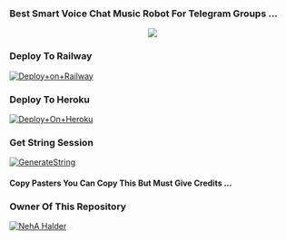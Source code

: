 ### Best Smart Voice Chat Music Robot For Telegram Groups ...


<p align="center"><a href="https://t.me/Clan8xofficial"><img src="https://te.legra.ph/file/207e98f8900efae81d4e6.jpg"></a></p>




### Deploy To Railway

[![Deploy+on+Railway](https://railway.app/button.svg)](https://railway.app/new/template?template=https://github.com/MrAdityaXD/AdityaPlayer&envs=API_ID,API_HASH,BOT_TOKEN,STRING_SESSION)


### Deploy To Heroku

[![Deploy+On+Heroku](https://www.herokucdn.com/deploy/button.svg)](https://heroku.com/deploy?template=https://github.com/SUSHILxPLAYER/NEHAxMUSIC)



### Get String Session

[![GenerateString](https://img.shields.io/badge/repl.it-generateString-yellowgreen)](https://replit.com/@AdityaHalder/StringSession)



#### Copy Pasters You Can Copy This But Must Give Credits ...

### Owner Of This Repository
[![NehA Halder](https://te.legra.ph/file/85954f386aa7195ef3dc4.jpg)](https://t.me/Sushil8xop)
